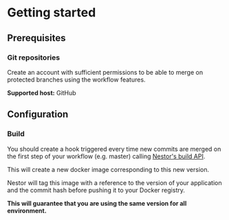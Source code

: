 # Getting started

## Prerequisites

### Git repositories

<a name="github-account-prerequisite"></a>
Create an account with sufficient permissions to be able to merge on protected branches using the workflow features.

**Supported host:** GitHub

## Configuration

### Build

You should create a hook triggered every time new commits are merged on the first step of your workflow (e.g. master) calling [Nestor's build API](./api.md#api-build-api).

This will create a new docker image corresponding to this new version.

Nestor will tag this image with a reference to the version of your application and the commit hash before pushing it to your Docker registry.

**This will guarantee that you are using the same version for all environment.**
